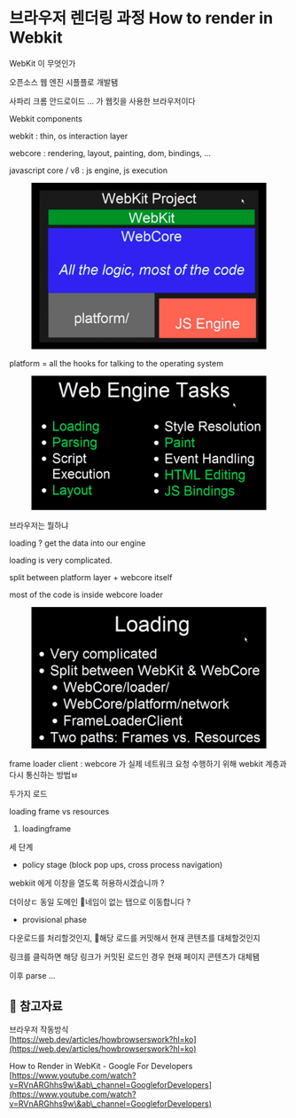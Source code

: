 # 브라우저 렌더링 과정 How to render in Webkit

WebKit 이 무엇인가

오픈소스 웹 엔진 시플플로 개발됌

사파리 크롬 안드로이드 ... 가 웹킷을 사용한 브라우저이다



Webkit components

webkit : thin, os interaction layer&#x20;

webcore : rendering, layout, painting, dom, bindings, ...

javascript core / v8 : js engine, js execution

<figure><img src="../../.gitbook/assets/image (9) (1).png" alt=""><figcaption></figcaption></figure>

platform = all the hooks for talking to the operating system

<figure><img src="../../.gitbook/assets/image (10) (1).png" alt=""><figcaption></figcaption></figure>



브라우저는 뭘하냐



loading ? get the data into our engine

loading is very complicated.

split between platform layer + webcore itself&#x20;

most of the code is inside webcore loader



<figure><img src="../../.gitbook/assets/image (11).png" alt=""><figcaption></figcaption></figure>





frame loader client : webcore 가 실제 네트워크 요청 수행하기 위해 webkit 계층과 다시 통신하는 방법ㅂ

두가지 로드

loading frame vs resources

1. loadingframe

세 단계

* policy stage (block pop ups, cross process navigation)

webkiit 에게 이창을 열도록 허용하시겠습니까 ?

더이상ㄷ 동일 도메인 네임이 없는 탭으로 이동합니다 ?

* provisional phase

다운로드를 처리할것인지, 해당 로드를 커밋해서 현재 콘텐츠를 대체할것인지

링크를 클릭하면 해당 링크가 커밋된 로드인 경우 현재 페이지 콘텐츠가 대체됌

이후 parse ...&#x20;







## 🔗 참고자료

브라우저 작동방식\
[https://web.dev/articles/howbrowserswork?hl=ko](https://web.dev/articles/howbrowserswork?hl=ko)

How to Render in WebKit - Google For Developers\
[https://www.youtube.com/watch?v=RVnARGhhs9w\&ab\_channel=GoogleforDevelopers](https://www.youtube.com/watch?v=RVnARGhhs9w\&ab\_channel=GoogleforDevelopers)



